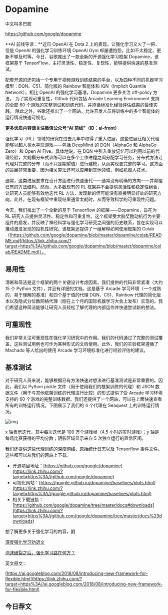 # Dopamine



中文叫多巴胺


https://github.com/google/dopamine


**AI 前线导读：**近日 OpenAI 在 Dota 2 上的表现，让强化学习又火了一把，但是 OpenAI 的强化学习训练环境 OpenAI Gym 却屡遭抱怨，比如不太稳定、更新不够及时等。今日，谷歌推出了一款全新的开源强化学习框架 Dopamine，该框架基于 TensorFlow，主打灵活性、稳定性、复现性，能够提供快速的基准测试。



配套开源的还包括一个专用于视频游戏训练结果的平台，以及四种不同的机器学习模型：DQN、C51、简化版的 Rainbow 智能体和 IQN（Implicit Quantile Network），相比 OpenAI 的强化学习基准，Dopamine 更多关注 off-policy 方法。 为了实现可重复性，Github 代码包括 Arcade Learning Environment 支持的全部 60 个游戏的完整测试和训练代码，并遵循标准化经验评估结果的最佳实践。 除此之外，谷歌还推出了一个网站，允许开发人员将训练中的多个智能体的运行情况快速可视化。



**更多优质内容请关注微信公众号“AI 前线”（ID：ai-front）**

强化学习（RL）领域的研究在过去几年中取得了重大进展，这些进展让相关代理能够以超人类水平玩游戏——包括 DeepMind 的 DQN（AlphaGo 和 AlphaGo Zero）和 Open AI Five。具体地说，在 DQN 中引入重放记忆可以利用以前的代理经验，大规模分布式训练可以在多个工作进程之间分配学习任务，分布式方法让代理对完整的分布（而不只是期望值）进行建模，从而实现更完整的学习。这方面的进展非常重要，因为相关算法还可以应用到其他领域，例如机器人技术。

通常，这类进展要求在设计方面进行快速迭代——通常没有明确的方向——并颠覆已有的方法结构。然而，大多数现有的 RL 框架并不会提供灵活性和稳定性组合，让研究人员能够有效地迭代 RL 方法，发现新的但可能没有直接明显好处的研究方向。此外，在现有框架中重现结果通常太耗时，从而导致科学的可重现性问题。

今天，我们推出了一个全新的基于 Tensorflow 的框架——Dopamine，旨在为 RL 研究人员提供灵活性、稳定性和可重复性。这个框架受大脑奖励动机行为主要组件的启发，并反映了神经科学与强化学习研究之间强的历史联系，旨在实现可以推动激进发现的投机性研究。该框架还提供了一组解释如何使用框架的 Colab（[https://github.com/google/dopamine/blob/master/dopamine/colab/README.md](https://link.zhihu.com/?target=https%3A//github.com/google/dopamine/blob/master/dopamine/colab/README.md)）。

## 易用性

清晰和简洁是这个框架的两个关键设计考虑因素。我们提供的代码非常紧凑（大约 15 个 Python 文件），并且有详细的文档。这是基于 Arcade 学习环境（一个成熟的、易于理解的基准）和四个基于值的代理 DQN、C51、Rainbow 代理的简化版本以及隐式分位数网络代理（刚在上个月的国际机器学习大会上发布）实现的。我们希望这种简洁能够让研究人员轻松了解代理的内部运作并快速尝试新的想法。

## 可重现性

我们非常关注可重现性在强化学习研究中的作用。我们的代码通过了完整的测试覆盖，这些测试用例也可作为某种形式的文档使用。此外，我们的实验框架遵循了 Machado 等人给出的使用 Arcade 学习环境标准化进行经验评估的建议。

## 基准测试

对于研究人员来说，能够根据已有方法快速对想法进行基准测试是非常重要的。因此，我们以 Python pickle 文件（用于使用我们的框架训练的代理）和 JSON 数据文件（用于与其他框架训练的代理进行比较）的形式提供了受 Arcade 学习环境支持的 60 个游戏的完整训练数据。我们还提供了一个网站，可以在上面快速查看所有的训练运行情况。下图展示了我们的 4 个代理在 Seaquest 上的训练运行情况。



![img](https://pic3.zhimg.com/80/v2-de8826728cf6cd143b7ac16f19ec065e_1440w.jpg)



x 轴表示迭代，其中每次迭代是 100 万个游戏帧（4.5 小时的实时游戏）；y 轴是每场比赛获得的平均分数；阴影区域显示来自 5 次独立运行的置信区间。

我们还提供这些代理训练的深度网络、原始统计日志以及 Tensorflow 事件文件。这些都可以从我们的网站上下载。

- 开源项目地址：[https://github.com/google/dopamine](https://link.zhihu.com/?target=https%3A//github.com/google/dopamine)
- 可视化网站：[https://google.github.io/dopamine/baselines/plots.html](https://link.zhihu.com/?target=https%3A//google.github.io/dopamine/baselines/plots.html)
- 相关下载链接：[https://github.com/google/dopamine/tree/master/docs#downloads](https://link.zhihu.com/?target=https%3A//github.com/google/dopamine/tree/master/docs%23downloads)

想了解更多关于强化学习的内容，戳

[深度强化学习劝退文](https://link.zhihu.com/?target=https%3A//mp.weixin.qq.com/s%3F__biz%3DMzU1NDA4NjU2MA%3D%3D%26mid%3D2247489033%26idx%3D1%26sn%3D0c17b6fb526891fc3f65e4952b397417%26chksm%3Dfbe9afc6cc9e26d07e394045c7855c0b67726cad68c31d6ca87fcf422d0a9553862e59aaeb46%26scene%3D21%23wechat_redirect)

[泡沫破裂之后，强化学习路在何方？](https://link.zhihu.com/?target=https%3A//mp.weixin.qq.com/s%3F__biz%3DMzU1NDA4NjU2MA%3D%3D%26mid%3D2247492086%26idx%3D1%26sn%3D81539409cb7dfb2f6fa9f1b72891cc4a%26chksm%3Dfbea5839cc9dd12ff4db6485fa7d38b60b66b387cb0cba13c2adf80ac8816ec38058a3c409c0%26scene%3D21%23wechat_redirect)

英文原文：

[https://ai.googleblog.com/2018/08/introducing-new-framework-for-flexible.html](https://link.zhihu.com/?target=https%3A//ai.googleblog.com/2018/08/introducing-new-framework-for-flexible.html)

## 今日荐文